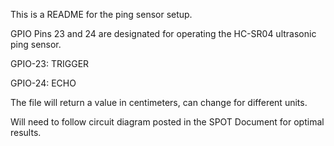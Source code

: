This is a README for the ping sensor setup.

GPIO Pins 23 and 24 are designated for operating the HC-SR04 ultrasonic ping sensor. 

GPIO-23: TRIGGER

GPIO-24: ECHO

The file will return a value in centimeters, can change for different units. 

Will need to follow circuit diagram posted in the SPOT Document for optimal results. 